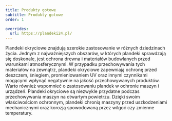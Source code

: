 ```yaml
---
title: Produkty gotowe
subtitle: Produkty gotowe
order: 1

overrides:
  url: https://plandeki24.pl/
---
```


Plandeki okryciowe znajdują szerokie zastosowanie w różnych dziedzinach życia.
Jednym z najważniejszych obszarów, w których plandeki sprawdzają się doskonale,
jest ochrona drewna i materiałów budowlanych przed warunkami atmosferycznymi. W
przypadku przechowywania tych materiałów na zewnątrz, plandeki okryciowe
zapewniają ochronę przed deszczem, śniegiem, promieniowaniem UV oraz innymi
czynnikami mogącymi wpłynąć negatywnie na jakość przechowywanych produktów.
Warto również wspomnieć o zastosowaniu plandek w ochronie maszyn i urządzeń.
Plandeki okryciowe są niezwykle przydatne podczas przechowywania maszyn na
otwartym powietrzu. Dzięki swoim właściwościom ochronnym, plandeki chronią
maszyny przed uszkodzeniami mechanicznymi oraz korozją spowodowaną przez wilgoć
czy zmienne temperatury.
